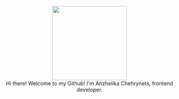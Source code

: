 <div id="header" align="center"><img src="https://media.giphy.com/media/v1.Y2lkPTc5MGI3NjExdHdpMGw4eWJyNTRmNzNmYWt1bmxkeXdteW8xZGZyOG1sNHNhc3hhaiZlcD12MV9pbnRlcm5hbF9naWZfYnlfaWQmY3Q9cw/aIJDrOomj81MQZz2uO/giphy.gif" width="200" height="200"/></div>
<div align="center">Hi there! Welcome to my Github! I'm Anzhelika Chehrynets, frontend developer.</div>
  
 
